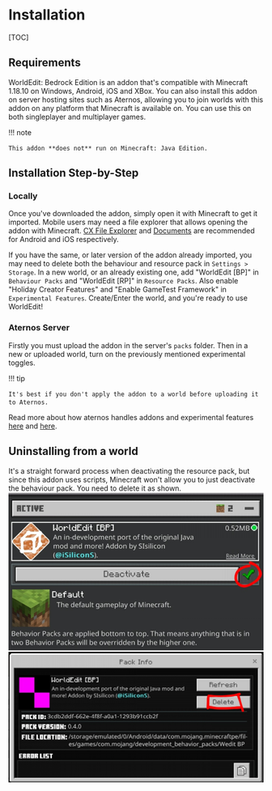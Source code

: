 # Installation

[TOC]

## Requirements

WorldEdit: Bedrock Edition is an addon that's compatible with Minecraft 1.18.10 on Windows, Android, iOS and XBox. You can also install this addon on server hosting sites such as Aternos, allowing you to join worlds with this addon on any platform that Minecraft is available on. You can use this on both singleplayer and multiplayer games.

!!! note

    This addon **does not** run on Minecraft: Java Edition.

## Installation Step-by-Step

### Locally

Once you've downloaded the addon, simply open it with Minecraft to get it imported. Mobile users may need a file explorer that allows opening the addon with Minecraft. [CX File Explorer](https://play.google.com/store/apps/details?id=com.cxinventor.file.explorer) and [Documents](https://itunes.apple.com/app/id364901807) are recommended for Android and iOS respectively.

If you have the same, or later version of the addon already imported, you may need to delete both the behaviour and resource pack in `Settings > Storage`. In a new world, or an already existing one, add "WorldEdit [BP]" in `Behaviour Packs` and "WorldEdit [RP]" in `Resource Packs`. Also enable "Holiday Creator Features" and "Enable GameTest Framework" in `Experimental Features`. Create/Enter the world, and you're ready to use WorldEdit!

### Aternos Server

Firstly you must upload the addon in the server's `packs` folder. Then in a new or uploaded world, turn on the previously mentioned experimental toggles.

!!! tip

    It's best if you don't apply the addon to a world before uploading it to Aternos.

Read more about how aternos handles addons and experimental features [here](https://support.aternos.org/hc/en-us/articles/360042095232-Installing-Addons-Minecraft-Bedrock-Edition-) and [here](https://support.aternos.org/hc/en-us/articles/4407553257873-Enabling-experimental-gameplay-Minecraft-Bedrock-Edition-).

## Uninstalling from a world

It's a straight forward process when deactivating the resource pack, but since this addon uses scripts, Minecraft won't allow you to just deactivate the behaviour pack. You need to delete it as shown.
![check mark under WorldEdit behaviour pack](img/uninstall_1.jpg)
![Delete button](img/uninstall_2.jpg)